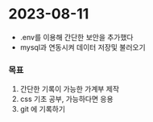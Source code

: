# 2023-08-11
- .env를 이용해 간단한 보안을 추가했다
- mysql과 연동시켜 데이터 저장및 불러오기 

### 목표
1. 간단한 기록이 가능한 가계부 제작
2. css 기초 공부, 가능하다면 응용
3. git 에 기록하기 

